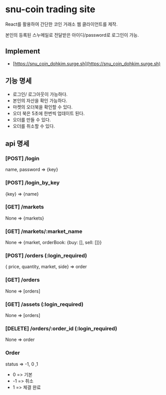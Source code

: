 # snu-coin trading site

React를 활용하여 간단한 코인 거래소 웹 클라이언트를 제작.

본인의 등록된 스누메일로 전달받은 아이디/password로 로그인이 가능.


## Implement
- [https://snu_coin_dohkim.surge.sh](https://snu_coin_dohkim.surge.sh)

## 기능 명세

* 로그인/ 로그아웃이 가능하다.
* 본인의 자산을 확인 가능하다.
* 마켓의 오더북을 확인할 수 있다. 
* 오더 북은 5초에 한번씩 업데이트 된다.
* 오더를 만들 수 있다.
* 오더를 취소할 수 있다. 

## api 명세
 ### [POST] /login
 name, password => {key}
 
 ### [POST] /login_by_key
 {key} => {name}
 
 ### [GET] /markets
 None => {markets}
 
 ### [GET] /markets/:market_name
 None => {market, orderBook: {buy: [], sell: []}}
 
 ### [POST] /orders (:login_required)
 { price, quantity, market, side} => order

 ### [GET] /orders
 None => [orders]
 
 ### [GET] /assets (:login_required)
 None => [orders]
 

 ### [DELETE] /orders/:order_id (:login_required)
 None => order
 
 ### Order
 status => -1, 0 ,1 
 
- 0 => 기본
- -1 => 취소 
- 1 => 체결 완료

